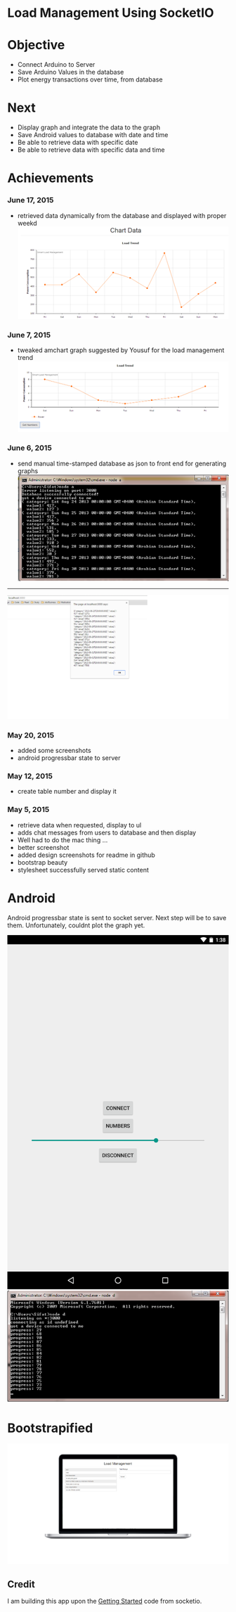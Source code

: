 # Load Management Using SocketIO

# Objective
- Connect Arduino to Server
- Save Arduino Values in the database
- Plot energy transactions over time, from database
 

# Next
- Display graph and integrate the data to the graph
- Save Android values to database with date and time
- Be able to retrieve data with specific date
- Be able to retrieve data with specific data and time


# Achievements

### June 17, 2015
- retrieved data dynamically from the database and displayed with proper weekd
![Load Management Trend](https://raw.githubusercontent.com/sifatsultan/js-socketio-loadmanagement/master/design/17jun1.png)

### June 7, 2015
- tweaked amchart graph suggested by Yousuf for the load management trend
![Load Management Trend](https://raw.githubusercontent.com/sifatsultan/js-socketio-loadmanagement/master/design/7jun1.png)


### June 6, 2015
 - send manual time-stamped database as json to front end for generating graphs
 ![Console](https://raw.githubusercontent.com/sifatsultan/js-socketio-loadmanagement/master/design/6jun1.png)

***

![Front End Console](https://raw.githubusercontent.com/sifatsultan/js-socketio-loadmanagement/master/design/6jun2.png)


### May 20, 2015

- added some screenshots
- android progressbar state to server

### May 12, 2015

- create table number and display it

### May 5, 2015

- retrieve data when requested, display to ul
- adds chat messages from users to database and then display
- Well had to do the mac thing …
- better screenshot
- added design screenshots for readme in github
- bootstrap beauty
- stylesheet successfully served static content

# Android 
Android progressbar state is sent to socket server. Next step will be to save them. Unfortunately, couldnt plot the graph yet.

![Android](https://raw.githubusercontent.com/sifatsultan/js-socketio-loadmanagement/master/design/3.png)
![Progress](https://raw.githubusercontent.com/sifatsultan/js-socketio-loadmanagement/master/design/4.png)

# Bootstrapified
![Bootstrap](https://raw.githubusercontent.com/sifatsultan/js-socketio-loadmanagement/branch/design/2.jpg)

## Credit
I am building this app upon the  [Getting Started](http://socket.io/get-started/chat/) code from socketio.
